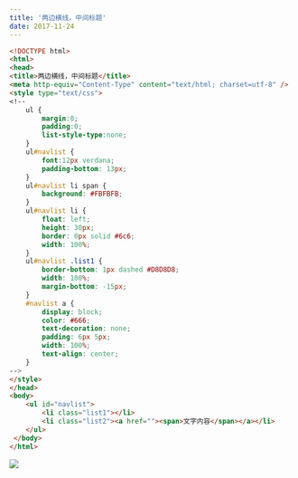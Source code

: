 ```yaml
---
title: '两边横线，中间标题'
date: 2017-11-24
---   
```

```html
<!DOCTYPE html> 
<html> 
<head> 
<title>两边横线，中间标题</title> 
<meta http-equiv="Content-Type" content="text/html; charset=utf-8" /> 
<style type="text/css">
<!--
	ul { 
		margin:0; 
		padding:0; 
		list-style-type:none;
	} 
	ul#navlist {
		font:12px verdana;
		padding-bottom: 13px;
	}
	ul#navlist li span { 
		background: #FBFBFB;
	}
	ul#navlist li {
		float: left; 
		height: 30px; 
		border: 0px solid #6c6; 
		width: 100%;
	}
	ul#navlist .list1 {
		border-bottom: 1px dashed #D8D8D8;
		width: 100%;
		margin-bottom: -15px;
	}
	#navlist a {
		display: block;
		color: #666;
		text-decoration: none;
		padding: 6px 5px;
		width: 100%;
		text-align: center;
	}
-->
</style>
</head>
<body>
	<ul id="navlist">
		<li class="list1"></li>
		<li class="list2"><a href=""><span>文字内容</span></a></li>
	</ul>
 </body>
</html> 
```
  
![](https://img-blog.csdn.net/20171124133157077?watermark/2/text/aHR0cDovL2Jsb2cuY3Nkbi5uZXQveHV0b25nYmFv/font/5a6L5L2T/fontsize/400/fill/I0JBQkFCMA/dissolve/70/gravity/Center)